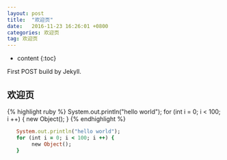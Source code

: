 ```yaml
---
layout: post
title:  "欢迎页"
date:   2016-11-23 16:26:01 +0800
categories: 欢迎页
tag: 欢迎页
---
```


* content
{:toc}


First POST build by Jekyll.


欢迎页
------------------------
{% highlight ruby %}
   System.out.println("hello world");
   for (int i = 0; i < 100; i ++) {
        new Object();
   }
{% endhighlight %}
```ruby
   System.out.println("hello world");
   for (int i = 0; i < 100; i ++) {
        new Object();
   }
```

[jekyll]:      http://jekyllrb.com
[jekyll-gh]:   https://github.com/jekyll/jekyll
[jekyll-help]: https://github.com/jekyll/jekyll-help
